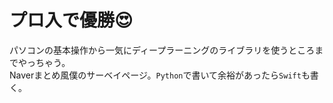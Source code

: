# プロ入で優勝😍
パソコンの基本操作から一気にディープラーニングのライブラリを使うところまでやっちゃう。   
Naverまとめ風僕のサーベイページ。`Python`で書いて余裕があったら`Swift`も書く。
